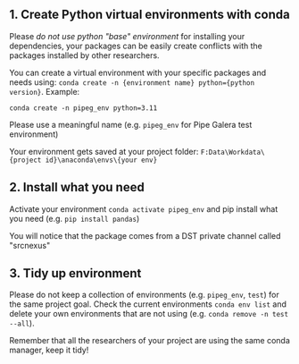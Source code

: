 ## 1. Create Python virtual environments with conda

Please _do not use python "base" environment_ for installing your dependencies, your packages can be easily create conflicts with the packages installed by other researchers.

You can create a virtual environment with your specific packages and needs using: `conda create -n {environment name} python={python version}`. Example:

```
conda create -n pipeg_env python=3.11
```

Please use a meaningful name (e.g. `pipeg_env` for Pipe Galera test environment)

Your environment gets saved at your project folder: `F:Data\Workdata\{project id}\anaconda\envs\{your env}`

## 2. Install what you need

Activate your environment `conda activate pipeg_env` and pip install what you need (e.g. `pip install pandas`)

You will notice that the package comes from a DST private channel called "srcnexus"

## 3. Tidy up environment

Please do not keep a collection of environments (e.g. `pipeg_env`, `test`) for the same project goal. Check the current environments `conda env list` and delete your own environments that are not using (e.g. `conda remove -n test --all`).

Remember that all the researchers of your project are using the same conda manager, keep it tidy!
